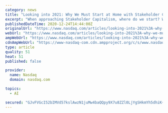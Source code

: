 ```yaml
---
category: news
title: "Looking into 2021: Why We Must Start at Home with Stakeholder Capitalism"
excerpt: "When approaching Stakeholder Capitalism, where do we start? What can we measure? How do we succeed? How can this be addressed sustainably and for the long term, when we know that delivering value for shareholders will always remain a top priority?"
publishedDateTime: 2020-12-24T14:44:00Z
originalUrl: "https://www.nasdaq.com/articles/looking-into-2021%3A-why-we-must-start-at-home-with-stakeholder-capitalism-2020-12-24"
webUrl: "https://www.nasdaq.com/articles/looking-into-2021%3A-why-we-must-start-at-home-with-stakeholder-capitalism-2020-12-24"
ampWebUrl: "https://www.nasdaq.com/articles/looking-into-2021%3A-why-we-must-start-at-home-with-stakeholder-capitalism-2020-12-24?amp"
cdnAmpWebUrl: "https://www-nasdaq-com.cdn.ampproject.org/c/s/www.nasdaq.com/articles/looking-into-2021%3A-why-we-must-start-at-home-with-stakeholder-capitalism-2020-12-24?amp"
type: article
quality: 51
heat: 51
published: false

provider:
  name: Nasdaq
  domain: nasdaq.com

topics:
  - AI

secured: "GJvFVGcI52bIMVd57kslAwzN1juMw4baQQpy9X7u8ZZl0LjYgSHkmYh5dhiK+iBd/rk/v4XvPSpj3DLsYKdtXkHfJYsxrDeP2T6HeColPg3s7F4KLxmidUflzSLBO+h6FN+POcw5yUCILzEN3UHwYe5kBLkG3RY7OhcWg8lxdyuLcGZ/cBNH2RNHA/eW3Gy5nDvE+TjNTE8T3ShkArPfS4HH68+nVh6u8Uk5JLEIiwoksbttl/+rW7ekvk9+x/QND6nk0dmLzF4md1leoPg/VDVH9qB/QxKf9JYxdc+BbuAJb2laNJ++1UVkhL9PeQdvSuuskmciLGu3Ksk/CvEQpEGyhYUOkJ9NuVP2/8giX2s=;2iDiF12i+8ulDEeYc+NF7Q=="
---
```


